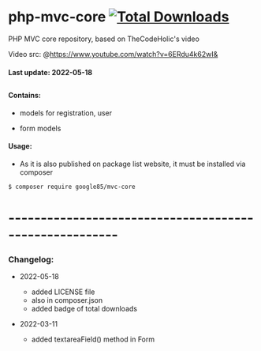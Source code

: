 # php-mvc-core <a href="https://packagist.org/packages/google85/php-mvc-core"><img src="https://img.shields.io/packagist/dt/google85/php-mvc-core" alt="Total Downloads"/></a>

PHP MVC core repository, based on TheCodeHolic's video

Video src: @https://www.youtube.com/watch?v=6ERdu4k62wI&


#### Last update: 2022-05-18

##

#### Contains:

- models for registration, user

- form models

#### Usage:

 - As it is also published on package list website, it must be installed via composer
 
 ```
 $ composer require google85/mvc-core
 ```


# -------------------------------------------------------

### Changelog:


- 2022-05-18
    - added LICENSE file
    - also in composer.json
    - added badge of total downloads
              
- 2022-03-11
    - added textareaField() method in Form
 



